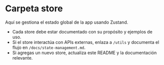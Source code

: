 # Carpeta store

Aquí se gestiona el estado global de la app usando Zustand.

- Cada store debe estar documentado con su propósito y ejemplos de uso.
- Si el store interactúa con APIs externas, enlaza a `/utils` y documenta el flujo en `/docs/state-management.md`.
- Si agregas un nuevo store, actualiza este README y la documentación relevante.
